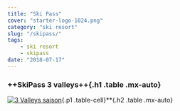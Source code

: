 ```yaml
---
title: "Ski Pass"
cover: "starter-logo-1024.png"
category: "ski resort"
slug: "/skipass/"
tags:
    - ski resort
    - skipass
date: "2018-07-17"
---
```


### ++SkiPass 3 valleys++{.h1 .table .mx-auto}

[![3 Valleys saison](/dist/3vallees_saison2017.jpg)](/dist/3vallees_saison2017.jpg){.p1 .table-cell}**{.h2 .table .mx-auto}